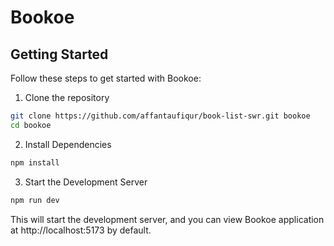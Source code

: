 # Bookoe

## Getting Started

Follow these steps to get started with Bookoe:

1. Clone the repository

```bash
git clone https://github.com/affantaufiqur/book-list-swr.git bookoe
cd bookoe
```

2. Install Dependencies

```bash
npm install
```

3. Start the Development Server

```bash
npm run dev
```

This will start the development server, and you can view Bookoe application at http://localhost:5173 by default.
